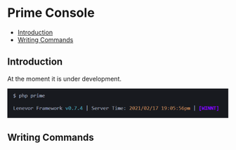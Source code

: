 # Prime Console

- [Introduction](#introduction)
- [Writing Commands](#writing-commands)

<a name="introduction"></a>
## Introduction

At the moment it is under development. 

<img src="https://raw.githubusercontent.com/lenevor/docs/master/images/prime-console.png" />

<a name="writing-commands"></a>
## Writing Commands
